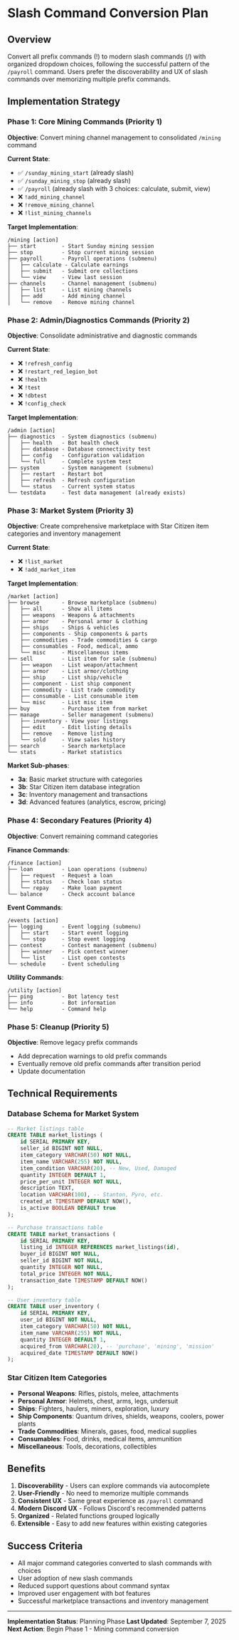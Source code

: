 # Slash Command Conversion Plan

## Overview
Convert all prefix commands (!) to modern slash commands (/) with organized dropdown choices, following the successful pattern of the `/payroll` command. Users prefer the discoverability and UX of slash commands over memorizing multiple prefix commands.

## Implementation Strategy

### Phase 1: Core Mining Commands (Priority 1)
**Objective**: Convert mining channel management to consolidated `/mining` command

**Current State**:
- ✅ `/sunday_mining_start` (already slash)
- ✅ `/sunday_mining_stop` (already slash) 
- ✅ `/payroll` (already slash with 3 choices: calculate, submit, view)
- ❌ `!add_mining_channel`
- ❌ `!remove_mining_channel`
- ❌ `!list_mining_channels`

**Target Implementation**:
```
/mining [action]
├── start        - Start Sunday mining session
├── stop         - Stop current mining session  
├── payroll      - Payroll operations (submenu)
│   ├── calculate - Calculate earnings
│   ├── submit   - Submit ore collections
│   └── view     - View last session
├── channels     - Channel management (submenu)
│   ├── list     - List mining channels
│   ├── add      - Add mining channel
│   └── remove   - Remove mining channel
```

### Phase 2: Admin/Diagnostics Commands (Priority 2)
**Objective**: Consolidate administrative and diagnostic commands

**Current State**:
- ❌ `!refresh_config`
- ❌ `!restart_red_legion_bot` 
- ❌ `!health`
- ❌ `!test`
- ❌ `!dbtest`
- ❌ `!config_check`

**Target Implementation**:
```
/admin [action]
├── diagnostics  - System diagnostics (submenu)
│   ├── health   - Bot health check
│   ├── database - Database connectivity test
│   ├── config   - Configuration validation
│   └── full     - Complete system test
├── system       - System management (submenu)
│   ├── restart  - Restart bot
│   ├── refresh  - Refresh configuration
│   └── status   - Current system status
└── testdata     - Test data management (already exists)
```

### Phase 3: Market System (Priority 3)
**Objective**: Create comprehensive marketplace with Star Citizen item categories and inventory management

**Current State**:
- ❌ `!list_market`
- ❌ `!add_market_item`

**Target Implementation**:
```
/market [action]
├── browse       - Browse marketplace (submenu)
│   ├── all      - Show all items
│   ├── weapons  - Weapons & attachments
│   ├── armor    - Personal armor & clothing
│   ├── ships    - Ships & vehicles
│   ├── components - Ship components & parts
│   ├── commodities - Trade commodities & cargo
│   ├── consumables - Food, medical, ammo
│   └── misc     - Miscellaneous items
├── sell         - List item for sale (submenu)
│   ├── weapon   - List weapon/attachment
│   ├── armor    - List armor/clothing
│   ├── ship     - List ship/vehicle
│   ├── component - List ship component
│   ├── commodity - List trade commodity
│   ├── consumable - List consumable item
│   └── misc     - List misc item
├── buy          - Purchase item from market
├── manage       - Seller management (submenu)
│   ├── inventory - View your listings
│   ├── edit     - Edit listing details
│   ├── remove   - Remove listing
│   └── sold     - View sales history
├── search       - Search marketplace
└── stats        - Market statistics
```

**Market Sub-phases**:
- **3a**: Basic market structure with categories
- **3b**: Star Citizen item database integration
- **3c**: Inventory management and transactions
- **3d**: Advanced features (analytics, escrow, pricing)

### Phase 4: Secondary Features (Priority 4)
**Objective**: Convert remaining command categories

**Finance Commands**:
```
/finance [action]
├── loan         - Loan operations (submenu)
│   ├── request  - Request a loan
│   ├── status   - Check loan status
│   └── repay    - Make loan payment
└── balance      - Check account balance
```

**Event Commands**:
```
/events [action]
├── logging      - Event logging (submenu)
│   ├── start    - Start event logging
│   └── stop     - Stop event logging
├── contest      - Contest management (submenu)
│   ├── winner   - Pick contest winner
│   └── list     - List open contests
└── schedule     - Event scheduling
```

**Utility Commands**:
```
/utility [action]
├── ping         - Bot latency test
├── info         - Bot information
└── help         - Command help
```

### Phase 5: Cleanup (Priority 5)
**Objective**: Remove legacy prefix commands
- Add deprecation warnings to old prefix commands
- Eventually remove old prefix commands after transition period
- Update documentation

## Technical Requirements

### Database Schema for Market System
```sql
-- Market listings table
CREATE TABLE market_listings (
    id SERIAL PRIMARY KEY,
    seller_id BIGINT NOT NULL,
    item_category VARCHAR(50) NOT NULL,
    item_name VARCHAR(255) NOT NULL,
    item_condition VARCHAR(20), -- New, Used, Damaged
    quantity INTEGER DEFAULT 1,
    price_per_unit INTEGER NOT NULL,
    description TEXT,
    location VARCHAR(100), -- Stanton, Pyro, etc.
    created_at TIMESTAMP DEFAULT NOW(),
    is_active BOOLEAN DEFAULT true
);

-- Purchase transactions table  
CREATE TABLE market_transactions (
    id SERIAL PRIMARY KEY,
    listing_id INTEGER REFERENCES market_listings(id),
    buyer_id BIGINT NOT NULL,
    seller_id BIGINT NOT NULL,
    quantity INTEGER NOT NULL,
    total_price INTEGER NOT NULL,
    transaction_date TIMESTAMP DEFAULT NOW()
);

-- User inventory table
CREATE TABLE user_inventory (
    id SERIAL PRIMARY KEY,
    user_id BIGINT NOT NULL,
    item_category VARCHAR(50) NOT NULL,
    item_name VARCHAR(255) NOT NULL,
    quantity INTEGER DEFAULT 1,
    acquired_from VARCHAR(20), -- 'purchase', 'mining', 'mission'
    acquired_date TIMESTAMP DEFAULT NOW()
);
```

### Star Citizen Item Categories
- **Personal Weapons**: Rifles, pistols, melee, attachments
- **Personal Armor**: Helmets, chest, arms, legs, undersuit
- **Ships**: Fighters, haulers, miners, exploration, luxury
- **Ship Components**: Quantum drives, shields, weapons, coolers, power plants
- **Trade Commodities**: Minerals, gases, food, medical supplies
- **Consumables**: Food, drinks, medical items, ammunition
- **Miscellaneous**: Tools, decorations, collectibles

## Benefits
1. **Discoverability** - Users can explore commands via autocomplete
2. **User-Friendly** - No need to memorize multiple commands
3. **Consistent UX** - Same great experience as `/payroll` command
4. **Modern Discord UX** - Follows Discord's recommended patterns
5. **Organized** - Related functions grouped logically
6. **Extensible** - Easy to add new features within existing categories

## Success Criteria
- All major command categories converted to slash commands with choices
- User adoption of new slash commands
- Reduced support questions about command syntax
- Improved user engagement with bot features
- Successful marketplace transactions and inventory management

---
**Implementation Status**: Planning Phase
**Last Updated**: September 7, 2025
**Next Action**: Begin Phase 1 - Mining command conversion
